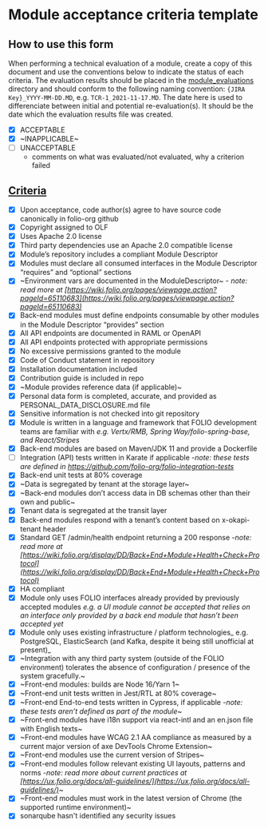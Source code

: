 # Module acceptance criteria template

## How to use this form
When performing a technical evaluation of a module, create a copy of this document and use the conventions below to indicate the status of each criteria.  The evaluation results should be placed in the [module_evaluations](https://github.com/folio-org/tech-council/tree/master/module_evaluations) directory and should conform to the following naming convention:  `{JIRA Key}_YYYY-MM-DD.MD`, e.g. `TCR-1_2021-11-17.MD`.  The date here is used to differenciate between initial and potential re-evaluation(s).  It should be the date which the evaluation results file was created.

* [x] ACCEPTABLE
* [x] ~INAPPLICABLE~
* [ ] UNACCEPTABLE
  * comments on what was evaluated/not evaluated, why a criterion failed

## [Criteria](https://github.com/folio-org/tech-council/blob/4dc5ac6d632fb880131cd214d212f973683b9ebe/MODULE_ACCEPTANCE_CRITERIA.MD)

* [x] Upon acceptance, code author(s) agree to have source code canonically in folio-org github
* [x] Copyright assigned to OLF
* [x] Uses Apache 2.0 license
* [x] Third party dependencies use an Apache 2.0 compatible license
* [x] Module’s repository includes a compliant Module Descriptor
* [x] Modules must declare all consumed interfaces in the Module Descriptor “requires” and “optional” sections
* [x] ~Environment vars are documented in the ModuleDescriptor~ - _note: read more at [https://wiki.folio.org/pages/viewpage.action?pageId=65110683](https://wiki.folio.org/pages/viewpage.action?pageId=65110683)_
* [x] Back-end modules must define endpoints consumable by other modules in the Module Descriptor “provides” section
* [x] All API endpoints are documented in RAML or OpenAPI
* [x] All API endpoints protected with appropriate permissions
* [x] No excessive permissions granted to the module
* [x] Code of Conduct statement in repository
* [x] Installation documentation included
* [x] Contribution guide is included in repo
* [x] ~Module provides reference data (if applicable)~
* [x] Personal data form is completed, accurate, and provided as PERSONAL_DATA_DISCLOSURE.md file
* [x] Sensitive information is not checked into git repository
* [x] Module is written in a language and framework that FOLIO development teams are familiar with _e.g. Vertx/RMB, Spring Way/folio-spring-base, and React/Stripes_
* [x] Back-end modules are based on Maven/JDK 11 and provide a Dockerfile
* [ ] Integration (API) tests written in Karate if applicable -_note: these tests are defined in https://github.com/folio-org/folio-integration-tests_
* [x] Back-end unit tests at 80% coverage
* [x] ~Data is segregated by tenant at the storage layer~
* [x] ~Back-end modules don’t access data in DB schemas other than their own and public~
* [x] Tenant data is segregated at the transit layer
* [x] Back-end modules respond with a tenant’s content based on x-okapi-tenant header
* [x] Standard GET /admin/health endpoint returning a 200 response -_note: read more at [https://wiki.folio.org/display/DD/Back+End+Module+Health+Check+Protocol](https://wiki.folio.org/display/DD/Back+End+Module+Health+Check+Protocol)_
* [x] HA compliant
* [x] Module only uses FOLIO interfaces already provided by previously accepted modules _e.g. a UI module cannot be accepted that relies on an interface only provided by a back end module that hasn’t been accepted yet_
* [x] Module only uses existing infrastructure / platform technologies_ e.g. PostgreSQL, ElasticSearch (and Kafka, despite it being still unofficial at present)_
* [x] ~Integration with any third party system (outside of the FOLIO environment) tolerates the absence of configuration / presence of the system gracefully.~
* [x] ~Front-end modules: builds are Node 16/Yarn 1~
* [x] ~Front-end unit tests written in Jest/RTL at 80% coverage~
* [x] ~Front-end End-to-end tests written in Cypress, if applicable -_note: these tests aren’t defined as part of the module_~
* [x] ~Front-end modules have i18n support via react-intl and an en.json file with English texts~
* [x] ~Front-end modules have WCAG 2.1 AA compliance as measured by a current major version of axe DevTools Chrome Extension~
* [x] ~Front-end modules use the current version of Stripes~
* [x] ~Front-end modules follow relevant existing UI layouts, patterns and norms -_note: read more about current practices at [https://ux.folio.org/docs/all-guidelines/](https://ux.folio.org/docs/all-guidelines/)_~
* [x] ~Front-end modules must work in the latest version of Chrome (the supported runtime environment)~
* [x] sonarqube hasn't identified any security issues
